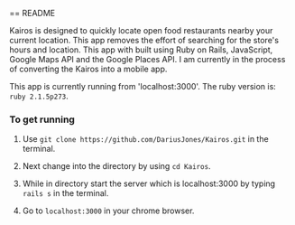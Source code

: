 == README

Kairos is designed to quickly locate open food restaurants nearby your current location. This app removes the effort of searching for the store's hours and location. This app with built using Ruby on Rails, JavaScript, Google Maps API and the Google Places API. I am currently in the process of converting the Kairos into a mobile app.


This app is currently running from 'localhost:3000'.
The ruby version is: ``ruby 2.1.5p273``.

### To get running

1. Use `git clone https://github.com/DariusJones/Kairos.git` in the terminal. 

2. Next change into the directory by using `cd Kairos`.

3. While in directory start the  server which is localhost:3000 by typing `rails s` in the terminal.

4. Go to `localhost:3000` in your chrome browser. 
